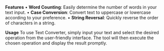 **Features**
• **Word Counting**: Easily determine the number of words in your text input.
• **Case Conversion**: Convert text to uppercase or lowercase according to your preference.
• **String Reversal**: Quickly reverse the order of characters in a string.

**Usage**
To use Text Converter, simply input your text and select the desired operation from the user-friendly interface. The tool will then execute the chosen operation and display the result promptly.
